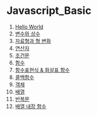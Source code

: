 # Javascript_Basic

1. [Hello World](helloworld.md)
2. [변수와 상수]()
3. [자료형과 형 변화]()
4. [연산자]()
5. [조건문]()
6. [함수]()
7. [함수표현식 & 화살표 함수]()
8. [콜백함수]()
9. [객체]()
10. [배열]()
11. [반복문]()
12. [배열 내장 함수]()

